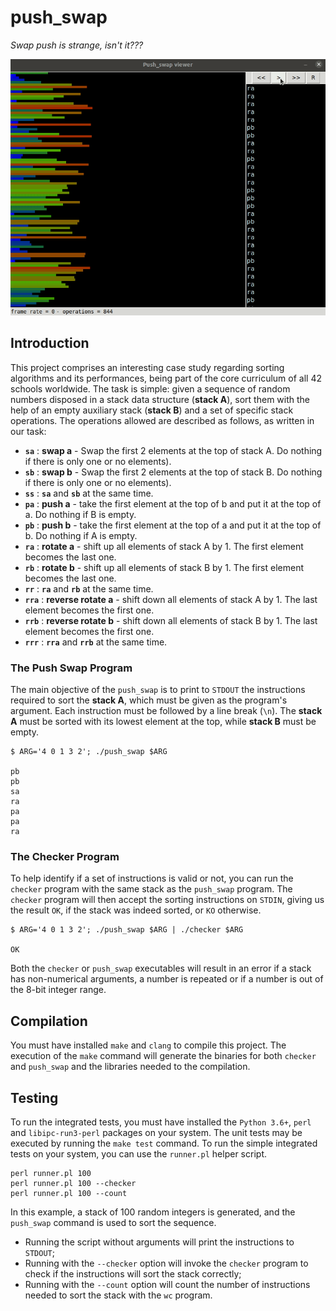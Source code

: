 # push\_swap

_Swap push is strange, isn't it???_

![Push Swap Example](./assets/push_swap.gif)

## Introduction

This project comprises an interesting case study regarding sorting algorithms and its performances, being part of the core curriculum of all 42 schools worldwide. The task is simple: given a sequence of random numbers disposed in a stack data structure (**stack A**), sort them with the help of an empty auxiliary stack (**stack B**) and a set of specific stack operations. The operations allowed are described as follows, as written in our task:

- **`sa`** : **swap a** - Swap the first 2 elements at the top of stack A. Do nothing if there is only one or no elements).
- **`sb`** : **swap b** - Swap the first 2 elements at the top of stack B. Do nothing if there is only one or no elements).
- **`ss`** : **`sa`** and **`sb`** at the same time.
- **`pa`** : **push a** - take the first element at the top of b and put it at the top of a. Do nothing if B is empty.
- **`pb`** : **push b** - take the first element at the top of a and put it at the top of b. Do nothing if A is empty.
- **`ra`** : **rotate a** - shift up all elements of stack A by 1. The first element becomes the last one.
- **`rb`** : **rotate b** - shift up all elements of stack B by 1. The first element becomes the last one.
- **`rr`** : **`ra`** and **`rb`** at the same time.
- **`rra`** : **reverse rotate a** - shift down all elements of stack A by 1. The last element becomes the first one.
- **`rrb`** : **reverse rotate b** - shift down all elements of stack B by 1. The last element becomes the first one.
- **`rrr`** : **`rra`** and **`rrb`** at the same time.

### The Push Swap Program

The main objective of the `push_swap` is to print to `STDOUT` the instructions required to sort the **stack A**, which must be given as the program's argument. Each instruction must be followed by a line break (`\n`). The **stack A** must be sorted with its lowest element at the top, while **stack B** must be empty.

```shell
$ ARG='4 0 1 3 2'; ./push_swap $ARG

pb
pb
sa
ra
pa
pa
ra
```

### The Checker Program

To help identify if a set of instructions is valid or not, you can run the `checker` program with the same stack as the `push_swap` program. The `checker` program will then accept the sorting instructions on `STDIN`, giving us the result `OK`, if the stack was indeed sorted, or `KO` otherwise.


```shell
$ ARG='4 0 1 3 2'; ./push_swap $ARG | ./checker $ARG

OK
```

Both the `checker` or `push_swap` executables will result in an error if a stack has non-numerical arguments, a number is repeated or if a number is out of the 8-bit integer range.

## Compilation

You must have installed `make` and `clang` to compile this project. The execution of the `make` command will generate the binaries for both `checker` and `push_swap` and the libraries needed to the compilation.

## Testing

To run the integrated tests, you must have installed the `Python 3.6+`, `perl` and `libipc-run3-perl` packages on your system. The unit tests may be executed by running the `make test` command. To run the simple integrated tests on your system, you can use the `runner.pl` helper script.

```shell
perl runner.pl 100
perl runner.pl 100 --checker
perl runner.pl 100 --count
```

In this example, a stack of 100 random integers is generated, and the `push_swap` command is used to sort the sequence.

- Running the script without arguments will print the instructions to `STDOUT`;
- Running with the `--checker` option will invoke the `checker` program to check if the instructions will sort the stack correctly;
- Running with the `--count` option will count the number of instructions needed to sort the stack with the `wc` program.